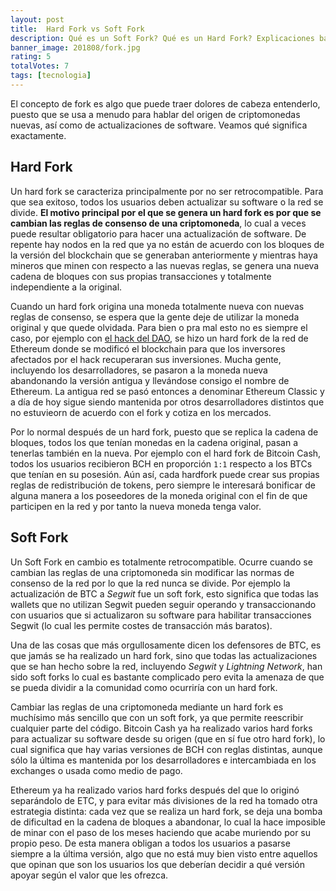 ```yaml
---
layout: post
title:  Hard Fork vs Soft Fork
description: Qué es un Soft Fork? Qué es un Hard Fork? Explicaciones básicas y diferencias entre los dos.
banner_image: 201808/fork.jpg
rating: 5
totalVotes: 7
tags: [tecnologia]
---
```


El concepto de fork es algo que puede traer dolores de cabeza entenderlo, puesto que se usa a menudo para hablar del origen de criptomonedas nuevas, así como de actualizaciones de software. Veamos qué significa exactamente.

<!--more-->

## Hard Fork

Un hard fork se caracteriza principalmente por no ser retrocompatible. Para que sea exitoso, todos los usuarios deben actualizar su software o la red se divide. **El motivo principal por el que se genera un hard fork es por que se cambian las reglas de consenso de una criptomoneda**, lo cual a veces puede resultar obligatorio para hacer una actualización de software. De repente hay nodos en la red que ya no están de acuerdo con los bloques de la versión del blockchain que se generaban anteriormente y mientras haya mineros que minen con respecto a las nuevas reglas, se genera una nueva cadena de bloques con sus propias transacciones y totalmente independiente a la original.

Cuando un hard fork origina una moneda totalmente nueva con nuevas reglas de consenso, se espera que la gente deje de utilizar la moneda original y que quede olvidada. Para bien o pra mal esto no es siempre el caso, por ejemplo con [el hack del DAO](/que-es-ethereum#dao), se hizo un hard fork de la red de Ethereum donde se modificó el blockchain para que los inversores afectados por el hack recuperaran sus inversiones. Mucha gente, incluyendo los desarrolladores, se pasaron a la moneda nueva abandonando la versión antigua y llevándose consigo el nombre de Ethereum. La antigua red se pasó entonces a denominar Ethereum Classic y a día de hoy sigue siendo mantenida por otros desarrolladores distintos que no estuvieorn de acuerdo con el fork y cotiza en los mercados.

Por lo normal después de un hard fork, puesto que se replica la cadena de bloques, todos los que tenían monedas en la cadena original, pasan a tenerlas también en la nueva. Por ejemplo con el hard fork de Bitcoin Cash, todos los usuarios recibieron BCH en proporción `1:1` respecto a los BTCs que tenían en su posesión. Aún así, cada hardfork puede crear sus propias reglas de redistribución de tokens, pero siempre le interesará bonificar de alguna manera a los poseedores de la moneda original con el fin de que participen en la red y por tanto la nueva moneda tenga valor.

## Soft Fork

Un Soft Fork en cambio es totalmente retrocompatible. Ocurre cuando se cambian las reglas de una criptomoneda sin modificar las normas de consenso de la red por lo que la red nunca se divide. Por ejemplo la actualización de BTC a *Segwit* fue un soft fork, esto significa que todas las wallets que no utilizan Segwit pueden seguir operando y transaccionando con usuarios que si actualizaron su software para habilitar transacciones Segwit (lo cual les permite costes de transacción más baratos).

Una de las cosas que más orgullosamente dicen los defensores de BTC, es que jamás se ha realizado un hard fork, sino que todas las actualizaciones que se han hecho sobre la red, incluyendo *Segwit* y *Lightning Network*, han sido soft forks lo cual es bastante complicado pero evita la amenaza de que se pueda dividir a la comunidad como ocurriría con un hard fork.

Cambiar las reglas de una criptomoneda mediante un hard fork es muchísimo más sencillo que con un soft fork, ya que permite reescribir cualquier parte del código. Bitcoin Cash ya ha realizado varios hard forks para actualizar su software desde su origen (que en sí fue otro hard fork), lo cual significa que hay varias versiones de BCH con reglas distintas, aunque sólo la última es mantenida por los desarrolladores e intercambiada en los exchanges o usada como medio de pago.

Ethereum ya ha realizado varios hard forks después del que lo originó separándolo de ETC, y para evitar más divisiones de la red ha tomado otra estrategia distinta: cada vez que se realiza un hard fork, se deja una bomba de dificultad en la cadena de bloques a abandonar, lo cual la hace imposible de minar con el paso de los meses haciendo que acabe muriendo por su propio peso. De esta manera obligan a todos los usuarios a pasarse siempre a la última versión, algo que no está muy bien visto entre aquellos que opinan que son los usuarios los que deberían decidir a qué versión apoyar según el valor que les ofrezca.

